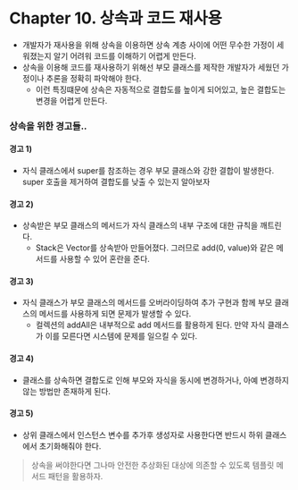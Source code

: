 # Chapter 10. 상속과 코드 재사용
- 개발자가 재사용을 위해 상속을 이용하면 상속 계층 사이에 어떤 무수한 가정이 세워졌는지 알기 어려워 코드를 이해하기 어렵게 만든다.
- 상속을 이용해 코드를 재사용하기 위해선 부모 클래스를 제작한 개발자가 세웠던 가정이나 추론을 정확히 파악해야 한다.
    - 이런 특징떄문에 상속은 자동적으로 결합도를 높이게 되어있고, 높은 결합도는 변경을 어렵게 만든다.

### 상속을 위한 경고들..
#### 경고 1)
- 자식 클래스에서 super를 참조하는 경우 부모 클래스와 강한 결합이 발생한다. super 호출을 제거하여 결합도를 낮출 수 있는지 알아보자

#### 경고 2)
- 상속받은 부모 클래스의 메서드가 자식 클래스의 내부 구조에 대한 규칙을 깨트린다.
    - Stack은 Vector를 상속받아 만들어졌다. 그러므로 add(0, value)와 같은 메서드를 사용할 수 있어 혼란을 준다.

#### 경고 3)
- 자식 클래스가 부모 클래스의 메서드를 오버라이딩하여 추가 구현과 함께 부모 클래스의 메서드를 사용하게 되면 문제가 발생할 수 있다.
    - 컬렉션의 addAll은 내부적으로 add 메서드를 활용하게 된다. 만약 자식 클래스가 이를 모른다면 시스템에 문제를 일으킬 수 있다.
    
#### 경고 4)
- 클래스를 상속하면 결합도로 인해 부모와 자식을 동시에 변경하거나, 아예 변경하지 않는 방법만 존재하게 된다.

#### 경고 5)
- 상위 클래스에서 인스턴스 변수를 추가후 생성자로 사용한다면 반드시 하위 클래스에서 초기화해줘야 한다.

> 상속을 써야한다면 그나마 안전한 추상화된 대상에 의존할 수 있도록 템플릿 메서드 패턴을 활용하자. 
 
